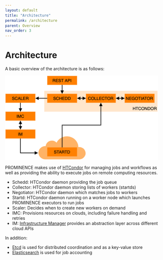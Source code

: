 ```yaml
---
layout: default
title: "Architecture"
permalink: /architecture
parent: Overview
nav_order: 3
---
```

# Architecture

A basic overview of the architecture is as follows:

![Architecture overview](architecture-overview.png)

PROMINENCE makes use of [HTCondor](https://htcondor.org/) for managing jobs and workflows as well as providing the ability to
execute jobs on remote computing resources.
* Schedd: HTCondor daemon providing the job queue
* Collector: HTCondor daemon storing lists of workers (startds)
* Negotiator: HTCondor daemon which matches jobs to workers
* Startd: HTCondor daemon running on a worker node which launches PROMINENCE executors to run jobs
* Scaler: Decides when to create new workers on demand
* IMC: Provisions resources on clouds, including failure handling and retries
* IM: [Infrastructure Manager](https://www.grycap.upv.es/im/index.php) provides an abstraction layer across different cloud APIs

In addition:
* [Etcd](https://etcd.io/) is used for distributed coordination and as a key-value store
* [Elasticsearch](https://www.elastic.co/) is used for job accounting
